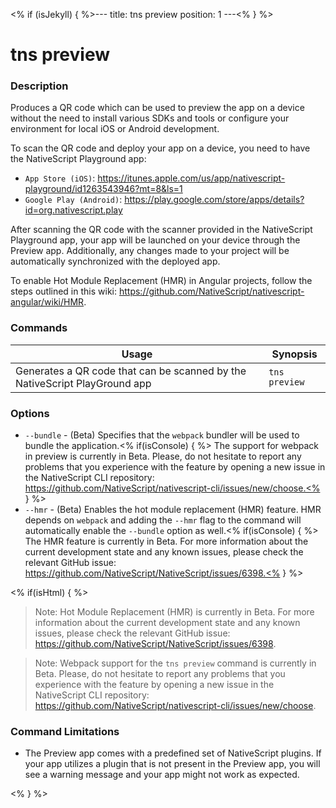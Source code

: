 <% if (isJekyll) { %>---
title: tns preview
position: 1
---<% } %>

# tns preview

### Description

Produces a QR code which can be used to preview the app on a device without the need to install various SDKs and tools or configure your environment for local iOS or Android development.

To scan the QR code and deploy your app on a device, you need to have the NativeScript Playground app:
* `App Store (iOS)`: https://itunes.apple.com/us/app/nativescript-playground/id1263543946?mt=8&ls=1
* `Google Play (Android)`: https://play.google.com/store/apps/details?id=org.nativescript.play

After scanning the QR code with the scanner provided in the NativeScript Playground app, your app will be launched on your device through the Preview app. Additionally, any changes made to your project will be automatically synchronized with the deployed app.

To enable Hot Module Replacement (HMR) in Angular projects, follow the steps outlined in this wiki: https://github.com/NativeScript/nativescript-angular/wiki/HMR.

### Commands

Usage | Synopsis
---|---
Generates a QR code that can be scanned by the NativeScript PlayGround app | `tns preview`

### Options

* `--bundle` - (Beta) Specifies that the `webpack` bundler will be used to bundle the application.<% if(isConsole) { %> The support for webpack in preview is currently in Beta. Please, do not hesitate to report any problems that you experience with the feature by opening a new issue in the NativeScript CLI repository: https://github.com/NativeScript/nativescript-cli/issues/new/choose.<% } %>
* `--hmr` - (Beta) Enables the hot module replacement (HMR) feature. HMR depends on `webpack` and adding the `--hmr` flag to the command will automatically enable the `--bundle` option as well.<% if(isConsole) { %> The HMR feature is currently in Beta. For more information about the current development state and any known issues, please check the relevant GitHub issue: https://github.com/NativeScript/NativeScript/issues/6398.<% } %>

<% if(isHtml) { %>

>Note: Hot Module Replacement (HMR) is currently in Beta. For more information about the current development state and any known issues, please check the relevant GitHub issue: https://github.com/NativeScript/NativeScript/issues/6398.

>Note: Webpack support for the `tns preview` command is currently in Beta. Please, do not hesitate to report any problems that you experience with the feature by opening a new issue in the NativeScript CLI repository: https://github.com/NativeScript/nativescript-cli/issues/new/choose.

### Command Limitations

* The Preview app comes with a predefined set of NativeScript plugins. If your app utilizes a plugin that is not present in the Preview app, you will see a warning message and your app might not work as expected.

<% } %>